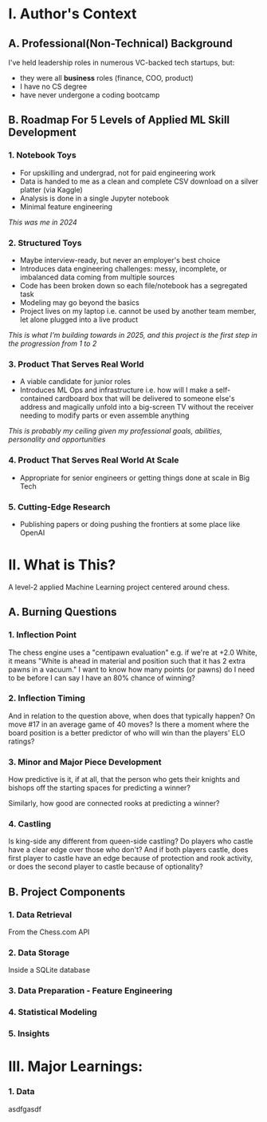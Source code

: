 # I. Author's Context
## A. Professional(Non-Technical) Background
I've held leadership roles in numerous VC-backed tech startups, but:
  - they were all __business__ roles (finance, COO, product)
  - I have no CS degree
  - have never undergone a coding bootcamp

## B. Roadmap For 5 Levels of Applied ML Skill Development
### 1. Notebook Toys
- For upskilling and undergrad, not for paid engineering work
- Data is handed to me as a clean and complete CSV download on a silver platter (via Kaggle)
- Analysis is done in a single Jupyter notebook
- Minimal feature engineering

_This was me in 2024_

### 2. Structured Toys
- Maybe interview-ready, but never an employer's best choice
- Introduces data engineering challenges: messy, incomplete, or imbalanced data coming from multiple sources
- Code has been broken down so each file/notebook has a segregated task
- Modeling may go beyond the basics
- Project lives on my laptop i.e. cannot be used by another team member, let alone plugged into a live product

_This is what I'm building towards in 2025, and this project is the first step in the progression from 1 to 2_

### 3. Product That Serves Real World
- A viable candidate for junior roles
- Introduces ML Ops and infrastructure i.e. how will I make a self-contained cardboard box that will be delivered to someone else's address and magically unfold into a big-screen TV without the receiver needing to modify parts or even assemble anything

_This is probably my ceiling given my professional goals, abilities, personality and opportunities_

### 4. Product That Serves Real World At Scale
- Appropriate for senior engineers or getting things done at scale in Big Tech

### 5. Cutting-Edge Research
- Publishing papers or doing pushing the frontiers at some place like OpenAI

# II. What is This?
A level-2 applied Machine Learning project centered around chess.

## A. Burning Questions
### 1. Inflection Point
The chess engine uses a "centipawn evaluation" e.g. if we're at +2.0 White, it means "White is ahead in material and position such that it has 2 extra pawns in a vacuum." I want to know how many points (or pawns) do I need to be before I can say I have an 80% chance of winning?

### 2. Inflection Timing
And in relation to the question above, when does that typically happen? On move #17 in an average game of 40 moves? Is there a moment where the board position is a better predictor of who will win than the players' ELO ratings?

### 3. Minor and Major Piece Development
How predictive is it, if at all, that the person who gets their knights and bishops off the starting spaces for predicting a winner?

Similarly, how good are connected rooks at predicting a winner?

### 4. Castling
Is king-side any different from queen-side castling? Do players who castle have a clear edge over those who don't? And if both players castle, does first player to castle have an edge because of protection and rook activity, or does the second player to castle because of optionality?




## B. Project Components
### 1. Data Retrieval
From the Chess.com API

### 2. Data Storage
Inside a SQLite database

### 3. Data Preparation - Feature Engineering

### 4. Statistical Modeling

### 5. Insights



# III. Major Learnings:
### 1. Data
asdfgasdf